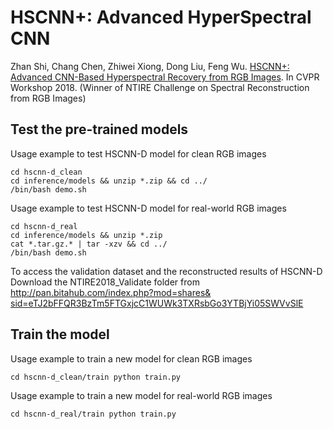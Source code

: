 HSCNN+: Advanced HyperSpectral CNN
====
Zhan Shi, Chang Chen, Zhiwei Xiong, Dong Liu, Feng Wu. [HSCNN+: Advanced CNN-Based Hyperspectral Recovery from RGB Images](http://openaccess.thecvf.com/content_cvpr_2018_workshops/papers/w13/Shi_HSCNN_Advanced_CNN-Based_CVPR_2018_paper.pdf). In CVPR Workshop 2018. (Winner of NTIRE Challenge on Spectral Reconstruction from RGB Images) <br/>

## Test the pre-trained models
Usage example to test HSCNN-D model for clean RGB images <br/>
```
cd hscnn-d_clean
cd inference/models && unzip *.zip && cd ../
/bin/bash demo.sh
```
Usage example to test HSCNN-D model for real-world RGB images <br/>
```
cd hscnn-d_real
cd inference/models && unzip *.zip
cat *.tar.gz.* | tar -xzv && cd ../
/bin/bash demo.sh
```
To access the validation dataset and the reconstructed results of HSCNN-D <br/>
Download the NTIRE2018_Validate folder from <br/>
[http://pan.bitahub.com/index.php?mod=shares& <br/>
sid=eTJ2bFFQR3BzTm5FTGxjcC1WUWk3TXRsbGo3YTBjYi05SWVvSlE](http://pan.bitahub.com/index.php?mod=shares&sid=eTJ2bFFQR3BzTm5FTGxjcC1WUWk3TXRsbGo3YTBjYi05SWVvSlE)

## Train the model
Usage example to train a new model for clean RGB images <br/>
```
cd hscnn-d_clean/train python train.py
```
Usage example to train a new model for real-world RGB images <br/>
```
cd hscnn-d_real/train python train.py
```
